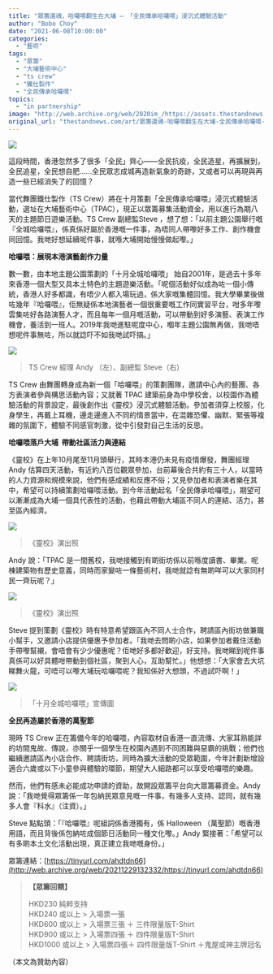 ```yaml
---
title: "眾籌還魂，哈囉喂翻生在大埔 — 「全民傳承哈囉喂」浸沉式體驗活動"
author: "Bobo Choy"
date: "2021-06-08T10:00:00"
categories:
  - "藝術"
tags:
  - "眾籌"
  - "大埔藝術中心"
  - "ts crew"
  - "鐵仕製作"
  - "全民傳承哈囉喂"
topics:
  - "in partnership"
image: "http://web.archive.org/web/2020im_/https://assets.thestandnews.com/media/photos/20210604-01_BOBCh.png"
original_url: "thestandnews.com/art/眾籌還魂-哈囉喂翻生在大埔-全民傳承哈囉喂-浸沉式體驗活動"
---
```

![](http://web.archive.org/web/2020im_/https://assets.thestandnews.com/media/photos/20210604-01_BOBCh.png)

這段時間，香港忽然多了很多「全民」齊心——全民抗疫，全民造星，再擴展到，全民追星，全民想自肥......全民眾志成城再造新氣象的奇跡，又或者可以再現與再造一些已經消失了的回憶？

當代舞團鐵仕製作（TS Crew）將在十月策劃「全民傳承哈囉喂」浸沉式體驗活動，選址在大埔藝術中心（TPAC），現正以眾籌募集活動資金，用以進行為期八天的主題節日遊樂活動。TS Crew 副總監Steve ，想了想：「以前主題公園舉行嘅『全城哈囉喂』，係真係好屬於香港嘅一件事，為唔同人帶嚟好多工作、創作機會同回憶。我哋好想延續呢件事，就喺大埔開始慢慢做起嚟。」

**哈囉喂：展現本港演藝創作力量**

數一數，由本地主題公園策劃的「十月全城哈囉喂」 始自2001年，是過去十多年來香港一個大型又具本土特色的主題遊樂活動。「呢個活動好似成為咗一個小傳統，香港人好多都識，有唔少人都入場玩過，係大家嘅集體回憶。我大學畢業後做咗幾年『哈囉喂』，佢無疑係本地演藝者一個很重要嘅工作同實習平台，咁多年嚟雲集咗好各路演藝人才，而且每年一個月嘅活動，可以帶動到好多演藝、表演工作機會，養活到一班人。2019年我哋進駐呢度中心，嗰年主題公園無再做，我哋唔想呢件事無咗，所以就諗吓不如我哋試吓搞。」

![](http://web.archive.org/web/2020im_/https://assets.thestandnews.com/media/photos/two2_SDoak.jpeg)
> TS Crew 經理 Andy （左）、副總監 Steve（右）

TS Crew 由舞團轉身成為新一個「哈囉喂」的策劃團隊，邀請中心內的藝團、各方表演者參與構思活動內容；又就著 TPAC 建築前身為中學校舍，以校園作為體驗活動的背景設定，最後創作出《靈校》浸沉式體驗活動。參加者須穿上校服，化身學生，再戴上耳機，邊走邊進入不同的情景當中，在混雜恐懼、幽默、緊張等複雜的氛圍下，體驗不同感官刺激，從中引發對自己生活的反思。

**哈囉喂落戶大埔  帶動社區活力與連結**

《靈校》在上年10月尾至11月頭舉行，其時本港仍未見有疫情爆發，舞團經理 Andy 估算四天活動，有近約八百位觀眾參加，台前幕後合共約有三十人，以當時的人力資源和規模來說，他們有感成績和反應不俗；又見參加者和表演者樂在其中，希望可以持續策劃哈囉喂活動。到今年活動起名「全民傳承哈囉喂」，期望可以漸漸成為大埔一個具代表性的活動，也藉此帶動大埔區不同人的連結、活力，甚至區內經濟。

![](http://web.archive.org/web/2020im_/https://assets.thestandnews.com/media/photos/DSC_7549_phbMm.jpg)
> 《靈校》演出照

Andy 說：「TPAC 是一間舊校，我哋接觸到有啲街坊係以前喺度讀書、畢業。呢棟建築物有歷史意義，同時而家變咗一條藝術村，我哋就諗有無啲咩可以大家同村民一齊玩呢？」

![](http://web.archive.org/web/2020im_/https://assets.thestandnews.com/media/photos/DSC_7732_rzm1t.jpg)
> 《靈校》演出照

Steve 提到策劃《靈校》時有特意希望跟區內不同人士合作，聘請區內街坊做兼職小幫手，又邀請小店提供優惠予參加者。「我哋去問啲小店，如果參加者戴住活動手帶嚟幫襯，會唔會有少少優惠呢？佢哋好多都好歡迎，好支持。我哋睇到呢件事真係可以好具體咁帶動到個社區，聚到人心，互助幫忙。」他想想：「大家會去大坑睇舞火龍，可唔可以嚟大埔玩哈囉喂呢？我知係好大想頭，不過試吓啊！」

![](http://web.archive.org/web/2020im_/https://assets.thestandnews.com/media/photos/halloween_TS20Crew_Ds3ku.jpeg)
> 「十月全城哈囉喂」宣傳圖

**全民再造屬於香港的萬聖節**

現時 TS Crew 正在籌備今年的哈囉喂，內容取材自香港一直流傳、大家耳熟能詳的坊間鬼故、傳說，亦關乎一個學生在校園內遇到不同困難與惡霸的挑戰；他們也繼續邀請區內小店合作、聘請街坊，同時為擴大活動的受眾範圍，今年計劃新增設適合六歲或以下小童參與體驗的環節，期望大人細路都可以享受哈囉喂的樂趣。

然而，他們有感未必能成功申請的資助，故開設眾籌平台向大眾籌募資金。Andy 說：「我哋覺得眾籌係一年包納民眾意見嘅一件事，有幾多人支持、認同，就有幾多人會『科水』（注資）。」

Steve 點點頭：「『哈囉喂』呢組詞係香港獨有，係 Halloween （萬聖節）嘅香港用語，而且背後係包納咗成個節日活動同一種文化嚟。」Andy 緊接著：「希望可以有多啲本土文化活動出現，真正建立我哋嘅身份。」  
  
眾籌連結：[https://tinyurl.com/ahdtdn66](http://web.archive.org/web/20211229132332/https://tinyurl.com/ahdtdn66)

> **【眾籌回饋】**
> 
> HKD230 純粹支持  
> HKD240 或以上 > 入場票一張  
> HKD600 或以上 > 入場票三張 ＋ 三件限量版T-Shirt  
> HKD900 或以上 > 入場票四張 ＋ 四件限量版T-Shirt  
> HKD1000 或以上 > 入場票四張＋ 四件限量版T-Shirt ＋鬼屋或神主牌冠名

（本文為贊助內容）
